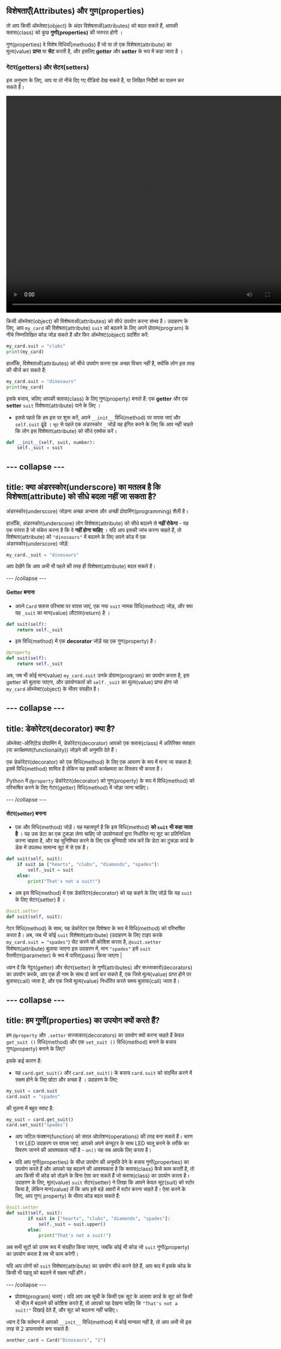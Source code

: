 ## विशेषताएँ(Attributes) और गुण(properties)

तो आप किसी ऑब्जेक्ट(object) के अंदर विशेषताओं(attributes) को बदल सकते हैं, आपकी क्लास(class) को कुछ **गुणों(properties)** की जरुरत होगी ।

गुण(properties) वे विशेष विधियाँ(methods) हैं जो या तो एक विशेषता(attribute) का मूल्य(value) **प्राप्त** या **सेट** करती है, और इसलिए **getter** और **setter** के रूप में कहा जाता है ।

### गेटर(getters) और सेटर(setters)

इस अनुभाग के लिए, आप या तो नीचे दिए गए वीडियो देख सकते हैं, या लिखित निर्देशों का पालन कर सकते हैं।

<video width="768" height="576" controls>
<source src="resources/clip3.mp4" type="video/mp4">
आपका ब्राउज़र वीडियो का समर्थन नहीं करता है, FireFox या Chrome आज़माएँ
</video>

किसी ऑब्जेक्ट(object) की विशेषताओं(attributes) को सीधे उपयोग करना संभव है। उदाहरण के लिए, आप `my_card` की विशेषता(attribute) `suit` को बदलने के लिए अपने प्रोग्राम(program) के नीचे निम्नलिखित कोड जोड़ सकते हैं और फिर ऑब्जेक्ट(object) प्रदर्शित करें:

```python
my_card.suit = "clubs"
print(my_card)
```

हालाँकि, विशेषताओं(attributes) को सीधे उपयोग करना एक अच्छा विचार नहीं है, क्योंकि लोग इस तरह की चीजें कर सकते हैं:

```python
my_card.suit = "dinosaurs"
print(my_card)
```

इसके बजाय, चलिए आपकी क्लास(class) के लिए गुण(property) बनाते हैं: एक **getter** और एक **setter** `suit` विशेषता(attribute) पाने के लिए ।

+ इससे पहले कि हम इस पर शुरू करें, अपने `__init__` विधि(method) पर वापस जाएं और `self.suit` ढूंढे । `सूट` से पहले एक अंडरस्कोर `_` जोड़ें यह इंगित करने के लिए कि आप नहीं चाहते कि लोग इस विशेषता(attribute) को सीधे एक्सेस करें।

```python
def __init__(self, suit, number):
    self._suit = suit
```

--- collapse ---
---
title: क्या अंडरस्कोर(underscore) का मतलब है कि विशेषता(attribute) को सीधे बदला नहीं जा सकता है?
---

अंडरस्कोर(underscore) जोड़ना अच्छा अभ्यास और अच्छी प्रोग्रामिंग(programming) शैली है।

हालाँकि, अंडरस्कोर(underscore) लोग विशेषता(attribute) को सीधे बदलने से **नहीं रोकेगा** - यह एक परंपरा है जो संकेत करना है कि वे **नहीं होना चाहिए** । यदि आप इसकी जांच करना चाहते हैं, तो विशेषता(attribute) को `"dinosaurs"` में बदलने के लिए अपने कोड में एक अंडरस्कोर(underscore) जोड़ें:

```python
my_card._suit = "dinosaurs"
```

आप देखेंगे कि आप अभी भी पहले की तरह ही विशेषता(attribute) बदल सकते हैं।

--- /collapse ---

#### Getter बनाना

+ अपने `Card` क्लास परिभाषा पर वापस जाएं, एक नया `suit` नामक विधि(method) जोड़, और क्या यह `_suit` का मान(value) लौटाता(return) है ।

```python
def suit(self):
    return self._suit
```

+ इस विधि(method) में एक **decorator** जोड़ें यह एक गुण(property) है।

```python
@property
def suit(self):
    return self._suit
```

अब, जब भी कोई मान(value) `my_card.suit` उनके प्रोग्राम(program) का उपयोग करता है, इस getter को बुलाया जाएगा, और उपयोगकर्ता को `self._suit` का मूल्य(value) प्राप्त होगा जो `my_card` ऑब्जेक्ट(object) के भीतर संग्रहीत है।

--- collapse ---
---
title: डेकोरेटर(decorator) क्या है?
---

ऑब्जेक्ट-ओरिएंटेड प्रोग्रामिंग में, डेकोरेटर(decorator) आपको एक क्लास(class) में अतिरिक्त व्यवहार (या कार्यक्षमता(functionality)) जोड़ने की अनुमति देते हैं।

एक डेकोरेटर(decorator) को एक विधि(method) के लिए एक आवरण के रूप में माना जा सकता है: इसमें विधि(method) शामिल है लेकिन यह इसकी कार्यक्षमता का विस्तार भी करता है।

Python में `@property` डेकोरेटर(decorator) को गुण(property) के रूप में विधि(method) को परिभाषित करने के लिए गेटर(getter) विधि(method) में जोड़ा जाना चाहिए।

--- /collapse ---

#### सेटर(setter) बनाना

+ एक और विधि(method) जोड़ें। यह महत्वपूर्ण है कि इस विधि(method) **को `suit` भी कहा जाता है** । यह उस डेटा का एक टुकड़ा लेना चाहिए जो उपयोगकर्ता द्वारा निर्धारित नए सूट का प्रतिनिधित्व करना चाहता है, और यह सुनिश्चित करने के लिए एक बुनियादी जांच करें कि डेटा का टुकड़ा कार्ड के डेक में उपलब्ध सामान्य सूट में से एक है।

```python
def suit(self, suit):
    if suit in ["hearts", "clubs", "diamonds", "spades"]:
        self._suit = suit
    else:
        print("That's not a suit!")
```
+ अब इस विधि(method) में एक डेकोरेटर(decorator) को यह कहने के लिए जोड़ें कि यह `suit` के लिए सेटर(setter) है ।

```Python
@suit.setter
def suit(self, suit):
```

गेटर विधि(method) के साथ, यह डेकोरेटर एक विशेषता के रूप में विधि(method) को परिभाषित करता है। अब, जब भी कोई `suit` विशेषता(attribute) (उदाहरण के लिए टाइप करके `my_card.suit = "spades"`) सेट करने की कोशिश करता है, `@suit.setter` विशेषता(attribute) बुलाया जाएगा इस उदाहरण में, मान `"spades"` इसे `suit` पैरामीटर(parameter) के रूप में पारित(pass) किया जाएगा |

ध्यान दें कि गेट्टर(getter) और सेटर(setter) के गुणों(attributes) और सज्जाकारों(decorators) का उपयोग करके, आप एक ही नाम के साथ दो कार्य कर सकते हैं, एक जिसे मूल्य(value) प्राप्त होने पर बुलाया(call) जाता है, और एक जिसे मूल्य(value) निर्धारित करते समय बुलाया(call) जाता है।

--- collapse ---
---
title: हम गुणों(properties) का उपयोग क्यों करते हैं?
---

हम `@property` और `.setter` सज्जाकार(decorators) का उपयोग क्यों करना चाहते हैं केवल `get_suit ()` विधि(method) और एक `set_suit ()` विधि(method) बनाने के बजाय गुण(property) बनाने के लिए?

इसके कई कारण हैं:

- यह `card.get_suit()` और `card.set_suit()` के बजाय `card.suit` को संदर्भित करने में सक्षम होने के लिए छोटा और अच्छा है । उदाहरण के लिए:

```python
my_suit = card.suit
card.suit = "spades"
```

की तुलना में बहुत स्पष्ट है:

```python
my_suit = card.get_suit()
card.set_suit("spades")
```

- आप जटिल फंक्शन(function) को सरल ऑपरेशन(operations) की तरह बना सकते हैं। चरण 1 पर LED उदाहरण पर वापस जाएं: आपको अपने कंप्यूटर के साथ LED चालू करने के तरीके का विवरण जानने की आवश्यकता नहीं है - `on()` यह सब आपके लिए करता है।

- यदि आप गुणों(properties) के सीधा उपयोग की अनुमति देने के बजाय गुणों(properties) का उपयोग करते हैं और आपको यह बदलने की आवश्यकता है कि क्लास(class) कैसे काम करती है, तो आप किसी भी कोड को तोड़ने के बिना ऐसा कर सकते हैं जो क्लास(class) का उपयोग करता है। उदाहरण के लिए, मूल(value) `suit` सेटर(setter) ने लिखा कि आपने केवल सूट(suit) को स्टोर किया है, लेकिन मान(value) लें कि आप इसे बड़े अक्षरों में स्टोर करना चाहते हैं। ऐसा करने के लिए, आप गुण( property) के भीतर कोड बदल सकते हैं:

```python
@suit.setter
def suit(self, suit):
        if suit in ["hearts", "clubs", "diamonds", "spades"]:
            self._suit = suit.upper()
        else:
            print("That's not a suit!")
```

अब सभी सूटों को उत्तम रूप में संग्रहीत किया जाएगा, जबकि कोई भी कोड जो `suit` गुणों(property) का उपयोग करता है तब भी काम करेगी।

यदि आप लोगों को `suit` विशेषता(attribute) का उपयोग सीधे करने देते हैं, आप बाद में इसके कोड के किसी भी पहलू को बदलने में सक्षम नहीं होंगे।

--- /collapse ---

+ प्रोग्राम(program) चलाएं। यदि आप अब सूची के किसी एक सूट के अलावा कार्ड के सूट को किसी भी चीज़ में बदलने की कोशिश करते हैं, तो आपको यह देखना चाहिए कि `"That's not a suit!"` दिखाई देते हैं, और सूट को बदलना नहीं चाहिए।

ध्यान दें कि वर्तमान में आपको `__init__` विधि(method) में कोई मान्यता नहीं है, तो आप अभी भी इस तरह से 2 डायनासोर बना सकते हैं:

```Python
another_card = Card("Dinosaurs", "2")
```

